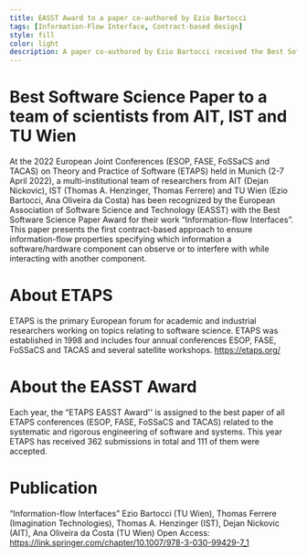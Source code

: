 ```yaml
---
title: EASST Award to a paper co-authored by Ezio Bartocci
tags: [Information-Flow Interface, Contract-based design]  
style: fill
color: light
description: A paper co-authored by Ezio Bartocci received the Best Software Science Paper presented at the European Joint Conferences on Theory and Practise of Software 2022
---
```


# Best Software Science Paper to a team of scientists from AIT, IST and TU Wien

At the 2022 European Joint Conferences (ESOP, FASE, FoSSaCS and TACAS) on Theory and Practice of Software (ETAPS) held in Munich (2-7 April 2022), a multi-institutional team of researchers from AIT (Dejan Nickovic), IST (Thomas A. Henzinger, Thomas Ferrere) and TU Wien (Ezio Bartocci, Ana Oliveira da Costa) has been recognized by the European Association of Software Science and Technology (EASST) with the Best Software Science Paper Award for their work “Information-flow Interfaces”. 
This paper presents the first contract-based approach to ensure information-flow properties specifying which information a software/hardware component can observe or to interfere with while interacting with another component.

# About ETAPS

ETAPS is the primary European forum for academic and industrial researchers working on topics relating to software science. ETAPS was established in 1998 and includes four annual conferences ESOP, FASE, FoSSaCS and TACAS and several satellite workshops. https://etaps.org/

# About the EASST Award

Each year, the “ETAPS EASST Award'' is assigned to the best paper of all ETAPS conferences (ESOP, FASE, FoSSaCS and TACAS) related to the systematic and rigorous engineering of software and systems. This year ETAPS has received 362 submissions in total and 111 of them were accepted.

# Publication

“Information-flow Interfaces”
Ezio Bartocci (TU Wien), Thomas Ferrere (Imagination Technologies), Thomas A. Henzinger (IST), Dejan Nickovic (AIT), Ana Oliveira da Costa (TU Wien)
Open Access: https://link.springer.com/chapter/10.1007/978-3-030-99429-7_1 
